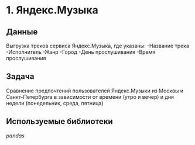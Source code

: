 # 1. Яндекс.Музыка


## Данные

Выгрузка треков сервиса Яндекс.Музыка, где указаны:
 -Название трека
 -Исполнитель
 -Жанр
 -Город
 -День прослушивания
 -Время прослушивания

## Задача

Сравнение предпочтений пользователей Яндекс.Музыки из Москвы и Санкт-Петербурга в зависимости от времени (утро и вечер) и дня недели (понедельник, среда, пятница)


## Используемые библиотеки
*pandas*
